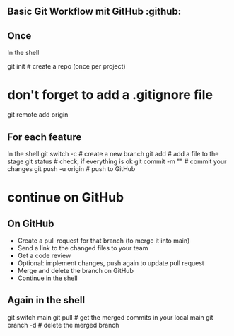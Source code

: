 ## Basic Git Workflow mit GitHub :github:

## Once

In the shell

git init # create a repo (once per project)

# don't forget to add a .gitignore file

git remote add origin <ssh-path-to-github>

## For each feature

In the shell
git switch -c <branchname> # create a new branch
git add <file> # add a file to the stage
git status # check, if everything is ok
git commit -m "<message>" # commit your changes
git push -u origin <branchname> # push to GitHub

# continue on GitHub

## On GitHub

- Create a pull request for that branch (to merge it into main)
- Send a link to the changed files to your team
- Get a code review
- Optional: implement changes, push again to update pull request
- Merge and delete the branch on GitHub
- Continue in the shell

## Again in the shell

git switch main
git pull # get the merged commits in your local main
git branch -d <oldbranchname> # delete the merged branch
